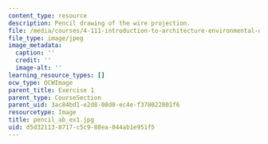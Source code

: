```yaml
---
content_type: resource
description: Pencil drawing of the wire projection.
file: /media/courses/4-111-introduction-to-architecture-environmental-design-spring-2014/d5d321138717c5c988ea044ab1e951f5_pencil_ab_ex1.jpg
file_type: image/jpeg
image_metadata:
  caption: ''
  credit: ''
  image-alt: ''
learning_resource_types: []
ocw_type: OCWImage
parent_title: Exercise 1
parent_type: CourseSection
parent_uid: 3ac84bd1-e2d8-08d0-ec4e-f378022801f6
resourcetype: Image
title: pencil_ab_ex1.jpg
uid: d5d32113-8717-c5c9-88ea-044ab1e951f5
---
```

